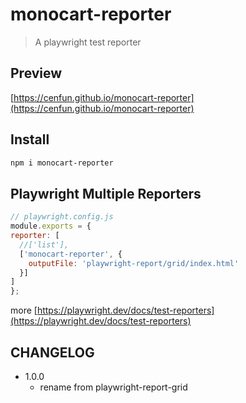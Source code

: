 # monocart-reporter
> A playwright test reporter

## Preview
[https://cenfun.github.io/monocart-reporter](https://cenfun.github.io/monocart-reporter)

## Install
```sh
npm i monocart-reporter
```

## Playwright Multiple Reporters
```js
// playwright.config.js
module.exports = {
reporter: [
  //['list'],
  ['monocart-reporter', {  
    outputFile: 'playwright-report/grid/index.html'
  }]
]
};
```
more [https://playwright.dev/docs/test-reporters](https://playwright.dev/docs/test-reporters)

## CHANGELOG

* 1.0.0
  - rename from playwright-report-grid